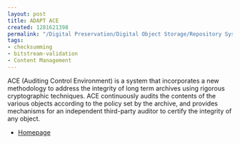 ```yaml
---
layout: post
title: ADAPT ACE
created: 1281621398
permalink: "/Digital Preservation/Digital Object Storage/Repository Systems/adapt_ace/"
tags:
- checksumming
- bitstream-validation
- Content Management
---
```

ACE (Auditing Control Environment) is a system that incorporates a new methodology to address the integrity of long term archives using rigorous cryptographic techniques. ACE continuously audits the contents of the various objects according to the policy set by the archive, and provides mechanisms for an independent third-party auditor to certify the integrity of any object. 

* [Homepage](https://wiki.umiacs.umd.edu/adapt/index.php/Ace)


